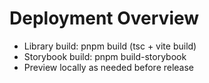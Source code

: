 # Deployment Overview

- Library build: pnpm build (tsc + vite build)
- Storybook build: pnpm build-storybook
- Preview locally as needed before release
